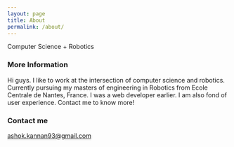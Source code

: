 ```yaml
---
layout: page
title: About
permalink: /about/
---
```


Computer Science + Robotics

### More Information

Hi guys. I like to work at the intersection of computer science and robotics. Currently pursuing my masters of engineering in Robotics from Ecole Centrale de Nantes, France. I was a web developer earlier. I am also fond of user experience. Contact me to know more!

### Contact me

[ashok.kannan93@gmail.com](mailto:ashok.kannan93@gmail.com)
